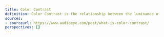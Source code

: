 ```yaml
---
title: Color Contrast
definition: Color Contrast is the relationship between the luminance of two colors, typically expressed as a ratio.
sources: 
- sourceurl: https://www.audioeye.com/post/what-is-color-contrast/
perspectives: []
---
```

